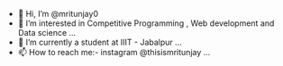 - 👋 Hi, I’m @mritunjay0
- 👀 I’m interested in Competitive Programming , Web development and Data science ...
- 🌱 I’m currently a student at IIIT - Jabalpur ...
- 📫 How to reach me:- instagram @thisismritunjay ...
